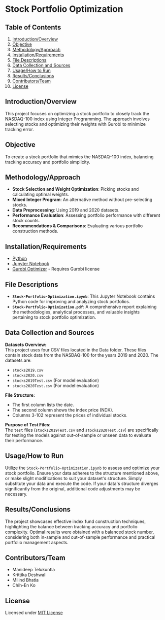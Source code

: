 # Stock Portfolio Optimization

## Table of Contents
1. [Introduction/Overview](#introductionoverview)
2. [Objective](#objective)
3. [Methodology/Approach](#methodologyapproach)
4. [Installation/Requirements](#installationrequirements)
5. [File Descriptions](#file-descriptions)
6. [Data Collection and Sources](#data-collection-and-sources)
7. [Usage/How to Run](#usagehow-to-run)
8. [Results/Conclusions](#resultsconclusions)
9. [Contributors/Team](#contributorsteam)
10. [License](#license)

## Introduction/Overview
This project focuses on optimizing a stock portfolio to closely track the NASDAQ-100 index using Integer Programming. The approach involves selecting stocks and optimizing their weights with Gurobi to minimize tracking error.

## Objective
To create a stock portfolio that mimics the NASDAQ-100 index, balancing tracking accuracy and portfolio simplicity.

## Methodology/Approach
- **Stock Selection and Weight Optimization**: Picking stocks and calculating optimal weights.
- **Mixed Integer Program**: An alternative method without pre-selecting stocks.
- **Data Preprocessing**: Using 2019 and 2020 datasets.
- **Performance Evaluation**: Assessing portfolio performance with different stock counts.
- **Recommendations & Comparisons**: Evaluating various portfolio construction methods.

## Installation/Requirements
- [Python](https://www.python.org/downloads/)
- [Jupyter Notebook](https://jupyter.org/install)
- [Gurobi Optimizer](https://www.gurobi.com/downloads/) - Requires Gurobi license

## File Descriptions
- **`Stock-Portfolio-Optimization.ipynb`**: This Jupyter Notebook contains Python code for improving and analyzing stock portfolios.
- **`Stock-Portfolio-Optimization.pdf`**: A comprehensive report explaining the methodologies, analytical processes, and valuable insights pertaining to stock portfolio optimization.

## Data Collection and Sources

**Datasets Overview:**  
This project uses four CSV files located in the Data folder. These files contain stock data from the NASDAQ-100 for the years 2019 and 2020. The datasets are:

- `stocks2019.csv`
- `stocks2020.csv`
- `stocks2019Test.csv` (For model evaluation)
- `stocks2020Test.csv` (For model evaluation)

**File Structure:**  
- The first column lists the date.
- The second column shows the index price (NDX).
- Columns 3-102 represent the prices of individual stocks.

**Purpose of Test Files:**  
The `test` files (`stocks2019Test.csv` and `stocks2020Test.csv`) are specifically for testing the models against out-of-sample or unseen data to evaluate their performance.

## Usage/How to Run
Utilize the `Stock-Portfolio-Optimization.ipynb` to assess and optimize your stock portfolio. Ensure your data adheres to the structure mentioned above, or make slight modifications to suit your dataset's structure. Simply substitute your data and execute the code. If your data's structure diverges significantly from the original, additional code adjustments may be necessary.

## Results/Conclusions
The project showcases effective index fund construction techniques, highlighting the balance between tracking accuracy and portfolio complexity. Optimal results were obtained with a balanced stock number, considering both in-sample and out-of-sample performance and practical portfolio management aspects.

## Contributors/Team
- Manideep Telukuntla
- Krittika Deshwal
- Milind Bhatia
- Chih-En Ko

## License
Licensed under [MIT License](https://github.com/ManideepTelukuntla/InvestigateTMDBMovieData/blob/master/LICENSE)
